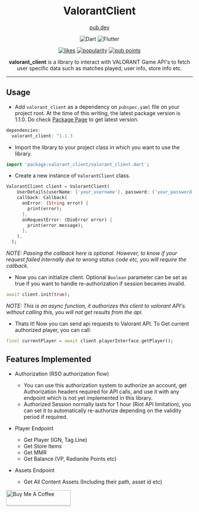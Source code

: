 <div align="center">
<h1>ValorantClient</h1>
  
[pub.dev](https://pub.dev/packages/valorant_client)

![Dart](https://img.shields.io/badge/dart-%230175C2.svg?style=for-the-badge&logo=dart&logoColor=white) ![Flutter](https://img.shields.io/badge/Flutter-%2302569B.svg?style=for-the-badge&logo=Flutter&logoColor=white)

[![likes](https://badges.bar/valorant_client/likes)](https://pub.dev/packages/valorant_client/score) [![popularity](https://badges.bar/valorant_client/popularity)](https://pub.dev/packages/valorant_client/score) [![pub points](https://badges.bar/valorant_client/pub%20points)](https://pub.dev/packages/valorant_client/score)

**valorant_client** is a library to interact with VALORANT Game API's to fetch user specific data such as matches played, user info, store info etc.

</div>

---

## Usage

- Add `valorant_client` as a dependency on `pubspec.yaml` file on your project root. At the time of this writing, the latest package version is 1.1.0. Do check [Package Page](https://pub.dev/packages/valorant_client) to get latest version.

```dart
dependencies:
  valorant_client: ^1.1.3
```

- Import the library to your project class in which you want to use the library.

```dart
import 'package:valorant_client/valorant_client.dart';
```

- Create a new instance of `ValorantClient` class.

```dart
ValorantClient client = ValorantClient(
    UserDetails(userName: {'your_username'}, password: {'your_password'}, region: {your_region}),
    callback: Callback(
      onError: (String error) {
        print(error);
      },
      onRequestError: (DioError error) {
        print(error.message);
      },
    ),
  );
```

_NOTE: Passing the callback here is optional. However, to know if your request failed internally due to wrong status code etc, you will require the callback._

- Now you can initialize client. Optional `Boolean` parameter can be set as true if you want to handle re-authorization if session becames invalid.

```dart
await client.init(true);
```

_NOTE: This is an async function, it authorizes this client to valorant API's. without calling this, you will not get results from the api._

- Thats it! Now you can send api requests to Valorant API. To Get current authorized player, you can call:

```dart
final currentPlayer = await client.playerInterface.getPlayer();
```

## Features Implemented

- Authorization (RSO authorization flow)

  - You can use this authorization system to authorize an account, get Authorization headers required for API calls, and use it with any endpoint which is not yet implemented in this library.
  - Authorized Session normally lasts for 1 hour (Riot API limitation), you can set it to automatically re-authorize depending on the validity period if required.

- Player Endpoint

  - Get Player (IGN, Tag Line)
  - Get Store Items
  - Get MMR
  - Get Balance (VP, Radianite Points etc)

- Assets Endpoint
  - Get All Content Assets (Including their path, asset id etc)

<a href="https://www.buymeacoffee.com/arunprakashg" target="_blank"><img src="https://www.buymeacoffee.com/assets/img/custom_images/orange_img.png" alt="Buy Me A Coffee" style="height: 41px !important;width: 174px !important;box-shadow: 0px 3px 2px 0px rgba(190, 190, 190, 0.5) !important;-webkit-box-shadow: 0px 3px 2px 0px rgba(190, 190, 190, 0.5) !important;" ></a>
